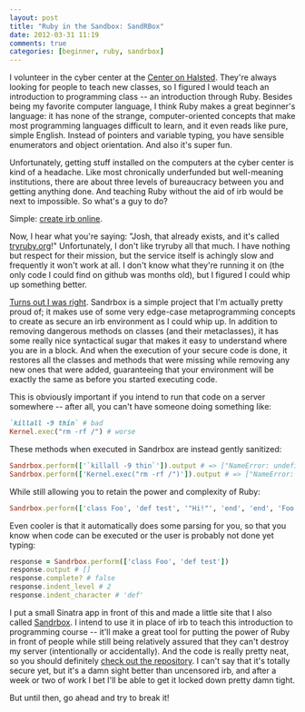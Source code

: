 ```yaml
---
layout: post
title: "Ruby in the Sandbox: SandRBox"
date: 2012-03-31 11:19
comments: true
categories: [beginner, ruby, sandrbox]
---
```

I volunteer in the cyber center at the [Center on Halsted](http://www.centeronhalsted.org/). They're always looking for people to teach new classes, so I figured I would teach an introduction to programming class -- an introduction through Ruby. Besides being my favorite computer language, I think Ruby makes a great beginner's language: it has none of the strange, computer-oriented concepts that make most programming languages difficult to learn, and it even reads like pure, simple English. Instead of pointers and variable typing, you have sensible enumerators and object orientation. And also it's super fun.

Unfortunately, getting stuff installed on the computers at the cyber center is kind of a headache. Like most chronically underfunded but well-meaning institutions, there are about three levels of bureaucracy between you and getting anything done. And teaching Ruby without the aid of irb would be next to impossible. So what's a guy to do?

Simple: [create irb online](http://sandrbox.herokuapp.com/).

<!-- more -->

Now, I hear what you're saying: "Josh, that already exists, and it's called [tryruby.org](http://tryruby.org/)!" Unfortunately, I don't like tryruby all that much. I have nothing but respect for their mission, but the service itself is achingly slow and frequently it won't work at all. I don't know what they're running it on (the only code I could find on github was months old), but I figured I could whip up something better.

[Turns out I was right](https://github.com/Veraticus/Sandrbox). Sandrbox is a simple project that I'm actually pretty proud of; it makes use of some very edge-case metaprogramming concepts to create as secure an irb environment as I could whip up. In addition to removing dangerous methods on classes (and their metaclasses), it has some really nice syntactical sugar that makes it easy to understand where you are in a block. And when the execution of your secure code is done, it restores all the classes and methods that were missing while removing any new ones that were added, guaranteeing that your environment will be exactly the same as before you started executing code.

This is obviously important if you intend to run that code on a server somewhere -- after all, you can't have someone doing something like:

```ruby
`killall -9 thin` # bad
Kernel.exec("rm -rf /") # worse
```

These methods when executed in Sandrbox are instead gently sanitized:

```ruby
Sandrbox.perform(['`killall -9 thin`']).output # => ["NameError: undefined local variable or method ``' for Kernel:Module"]
Sandrbox.perform(['Kernel.exec("rm -rf /")']).output # => ["NameError: undefined local variable or method `exec' for Kernel:Module"]
```

While still allowing you to retain the power and complexity of Ruby:

```ruby
Sandrbox.perform(['class Foo', 'def test', '"Hi!"', 'end', 'end', 'Foo.new.test']).output # => [nil, '"Hi!"']
```

Even cooler is that it automatically does some parsing for you, so that you know when code can be executed or the user is probably not done yet typing:

```ruby
response = Sandrbox.perform(['class Foo', 'def test'])
response.output # []
response.complete? # false
response.indent_level # 2
response.indent_character # 'def'
```

I put a small Sinatra app in front of this and made a little site that I also called [Sandrbox](http://sandrbox.herokuapp.com/). I intend to use it in place of irb to teach this introduction to programming course -- it'll make a great tool for putting the power of Ruby in front of people while still being relatively assured that they can't destroy my server (intentionally or accidentally). And the code is really pretty neat, so you should definitely [check out the repository](https://github.com/Veraticus/Sandrbox). I can't say that it's totally secure yet, but it's a damn sight better than uncensored irb, and after a week or two of work I bet I'll be able to get it locked down pretty damn tight.

But until then, go ahead and try to break it!